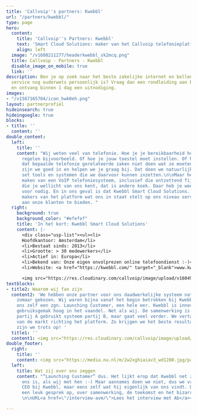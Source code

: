 ```yaml
---
title: 'Callvoip''s partners: Kwebbl'
url: "/partners/kwebbl/"
type: page
hero:
  content:
    title: 'Callvoip''s Partners: Kwebbl'
    text: 'Smart Cloud Solutions: maker van het Callvoip telefonieplatform'
    align: left
  image: "/v1608211277/headerkwebbl_sk2mcq.png"
  title: Callvoip - Partners - Kwebbl
  disable_image_on_mobile: true
  link: ''
description: Ben je op zoek naar het beste zakelijke internet en bellen aanbod waar
  service nog ouderwets persoonlijk is? Vraag dan een rondleiding aan bij Callvoip
  en ontvang binnen 1 dag een uitnodiging.
images:
- "/v1567165784/icon_hwk0eh.png"
layout: partnerprofiel
hideinsearch: true
hideingoogle: true
blocks:
- title: ''
  content: ''
double_content:
  left:
    title: ''
    content: "Wij weten veel van telefonie. Hoe je je bereikbaarheid het beste kunt
      regelen bijvoorbeeld. Of hoe je jouw toestel moet instellen. Of hoe het komt
      dat bepaalde telefonie gerelateerde zaken niet doen wat ze moeten doen. Daar
      zijn we goed in en helpen we je graag bij. Dat doen we natuurlijk met een grote
      set tools en systemen die we daarvoor kunnen inzetten.\n\nMaar het daadwerkelijk
      maken van een VoIP telefoniesysteem, inclusief die ontzettend fijne beheeromgeving
      die je wellicht van ons kent, dat is andere koek. Daar heb je weer andere specialisten
      voor nodig. En in ons geval is dat Kwebbl Smart Cloud Solutions. Zij zijn de
      makers van het platform wat ons in staat stelt op ons niveau service en gemak
      aan onze klanten te bieden. "
  right:
    background: true
    background_color: "#efefef"
    title: 'In het kort: Kwebbl Smart Cloud Solutions'
    content: |-
      <div class="usp-list"><ul><li>
      Hoofdkantoor: Amsterdam</li>
      <li>Bestaat sinds: 2013</li>
      <li>Grootte: > 30 medewerkers</li>
      <li>Actief in: Europa</li>
      <li>Bekend van: Onze eigen onvolprezen online telefoondienst :-)</li>
      <li>Website: <a href="https://kwebbl.com/" target="_blank">www.kwebbl.com</a></li><br></div>

      <img src="https://res.cloudinary.com/callvoip/image/upload/v1604923393/kwebbl_v99d46.png" alt="kwebbl logo">
textblocks:
- title2: Waarom wij fan zijn
  content2: 'We hebben onze partner voor ons daadwerkelijke systeem natuurlijk niet
    zomaar gekozen. Wij waren bijna vanaf het begin betrokken bij Kwebbl. Zij noemen
    ons zelf een zgn. Launching Customer, een hele eer. Kwebbl is innovatief en heeft
    gebruiksgemak hoog in het vaandel. Net als wij. De samenwerking is dan ook niet
    partij A gebruikt systeem partij B, maar gaat veel verder. We vertalen onze kennis
    van de markt richting het platform. Zo krijgen we het beste resultaat, en daar
    zijn we trots op! '
  title1: ''
  content1: <img src="https://res.cloudinary.com/callvoip/image/upload/v1608211462/kwebbl_ucxpce.gif">
double_footer:
  right:
    title: ''
    content: <img src="https://media.nu.nl/m/2w2xghiaiav3_wd1280.jpg/patrick-ster-uit-animatieserie-spongebob-squarepants-krijgt-eigen-serie.jpg">
  left:
    title: Wat zij over ons zeggen
    content: "“Launching Customer” dus. Het lijkt erop dat Kwebbl net zo blij met
      ons is, als wij met hen :-) Maar aannames doen we niet, dus we vroegen Ab Trik,
      CEO bij Kwebbl, maar eens zelf wat hij eigenlijk van ons vindt. Dat leverde
      een leuk gesprek op, over samenwerking, de toekomst en het bizarre jaar 2020.\n
      \n\nURL<a href=\"/interview-avm/\">Lees het interview met Ab</a><br><br>\n"

---
```

